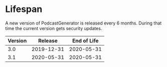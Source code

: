# Lifespan

A new version of PodcastGenerator is released every 6 months.
During that time the current version gets security updates.

| Version   | Release   | End of Life   |
| ----------| ----------| --------------|
| 3.0       | 2019-12-31| 2020-05-31    |
| 3.1       | 2020-05-31| 2020-05-31    |

